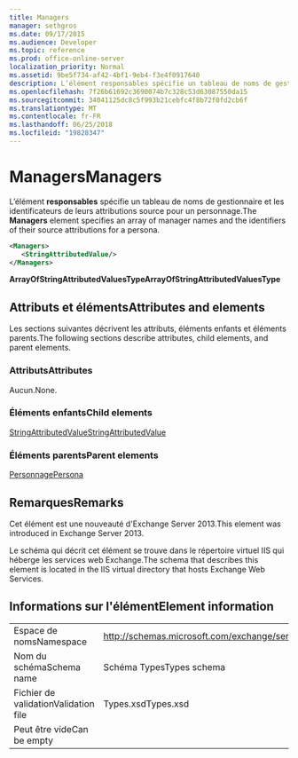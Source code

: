```yaml
---
title: Managers
manager: sethgros
ms.date: 09/17/2015
ms.audience: Developer
ms.topic: reference
ms.prod: office-online-server
localization_priority: Normal
ms.assetid: 9be5f734-af42-4bf1-9eb4-f3e4f0917640
description: L’élément responsables spécifie un tableau de noms de gestionnaire et les identificateurs de leurs attributions source pour un personnage.
ms.openlocfilehash: 7f26b61692c3690074b7c328c53d63087550da15
ms.sourcegitcommit: 34041125dc8c5f993b21cebfc4f8b72f0fd2cb6f
ms.translationtype: MT
ms.contentlocale: fr-FR
ms.lasthandoff: 06/25/2018
ms.locfileid: "19828347"
---
```

# <a name="managers"></a><span data-ttu-id="60cce-103">Managers</span><span class="sxs-lookup"><span data-stu-id="60cce-103">Managers</span></span>

<span data-ttu-id="60cce-104">L’élément **responsables** spécifie un tableau de noms de gestionnaire et les identificateurs de leurs attributions source pour un personnage.</span><span class="sxs-lookup"><span data-stu-id="60cce-104">The **Managers** element specifies an array of manager names and the identifiers of their source attributions for a persona.</span></span> 
  
```XML
<Managers>
   <StringAttributedValue/>
</Managers>
```

 <span data-ttu-id="60cce-105">**ArrayOfStringAttributedValuesType**</span><span class="sxs-lookup"><span data-stu-id="60cce-105">**ArrayOfStringAttributedValuesType**</span></span>
## <a name="attributes-and-elements"></a><span data-ttu-id="60cce-106">Attributs et éléments</span><span class="sxs-lookup"><span data-stu-id="60cce-106">Attributes and elements</span></span>

<span data-ttu-id="60cce-107">Les sections suivantes décrivent les attributs, éléments enfants et éléments parents.</span><span class="sxs-lookup"><span data-stu-id="60cce-107">The following sections describe attributes, child elements, and parent elements.</span></span>
  
### <a name="attributes"></a><span data-ttu-id="60cce-108">Attributs</span><span class="sxs-lookup"><span data-stu-id="60cce-108">Attributes</span></span>

<span data-ttu-id="60cce-109">Aucun.</span><span class="sxs-lookup"><span data-stu-id="60cce-109">None.</span></span>
  
### <a name="child-elements"></a><span data-ttu-id="60cce-110">Éléments enfants</span><span class="sxs-lookup"><span data-stu-id="60cce-110">Child elements</span></span>

[<span data-ttu-id="60cce-111">StringAttributedValue</span><span class="sxs-lookup"><span data-stu-id="60cce-111">StringAttributedValue</span></span>](stringattributedvalue.md)
  
### <a name="parent-elements"></a><span data-ttu-id="60cce-112">Éléments parents</span><span class="sxs-lookup"><span data-stu-id="60cce-112">Parent elements</span></span>

[<span data-ttu-id="60cce-113">Personnage</span><span class="sxs-lookup"><span data-stu-id="60cce-113">Persona</span></span>](persona.md)
  
## <a name="remarks"></a><span data-ttu-id="60cce-114">Remarques</span><span class="sxs-lookup"><span data-stu-id="60cce-114">Remarks</span></span>

<span data-ttu-id="60cce-115">Cet élément est une nouveauté d'Exchange Server 2013.</span><span class="sxs-lookup"><span data-stu-id="60cce-115">This element was introduced in Exchange Server 2013.</span></span>
  
<span data-ttu-id="60cce-116">Le schéma qui décrit cet élément se trouve dans le répertoire virtuel IIS qui héberge les services web Exchange.</span><span class="sxs-lookup"><span data-stu-id="60cce-116">The schema that describes this element is located in the IIS virtual directory that hosts Exchange Web Services.</span></span>
  
## <a name="element-information"></a><span data-ttu-id="60cce-117">Informations sur l'élément</span><span class="sxs-lookup"><span data-stu-id="60cce-117">Element information</span></span>

|||
|:-----|:-----|
|<span data-ttu-id="60cce-118">Espace de noms</span><span class="sxs-lookup"><span data-stu-id="60cce-118">Namespace</span></span>  <br/> |http://schemas.microsoft.com/exchange/services/2006/types  <br/> |
|<span data-ttu-id="60cce-119">Nom du schéma</span><span class="sxs-lookup"><span data-stu-id="60cce-119">Schema name</span></span>  <br/> |<span data-ttu-id="60cce-120">Schéma Types</span><span class="sxs-lookup"><span data-stu-id="60cce-120">Types schema</span></span>  <br/> |
|<span data-ttu-id="60cce-121">Fichier de validation</span><span class="sxs-lookup"><span data-stu-id="60cce-121">Validation file</span></span>  <br/> |<span data-ttu-id="60cce-122">Types.xsd</span><span class="sxs-lookup"><span data-stu-id="60cce-122">Types.xsd</span></span>  <br/> |
|<span data-ttu-id="60cce-123">Peut être vide</span><span class="sxs-lookup"><span data-stu-id="60cce-123">Can be empty</span></span>  <br/> ||
   

